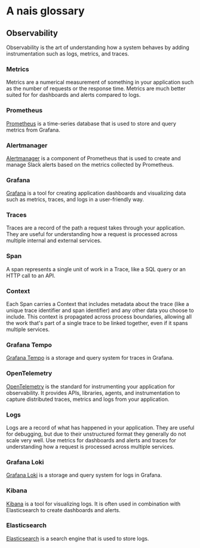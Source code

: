 # A nais glossary

## Observability

Observability is the art of understanding how a system behaves by adding instrumentation such as logs, metrics, and traces.

### Metrics

Metrics are a numerical measurement of something in your application such as the number of requests or the response time. Metrics are much better suited for for dashboards and alerts compared to logs.

### Prometheus

[Prometheus](https://prometheus.io/) is a time-series database that is used to store and query metrics from Grafana.

### Alertmanager

[Alertmanager](https://prometheus.io/docs/alerting/alertmanager/) is a component of Prometheus that is used to create and manage Slack alerts based on the metrics collected by Prometheus.

### Grafana

[Grafana](https://grafana.com/) is a tool for creating application dashboards and visualizing data such as metrics, traces, and logs in a user-friendly way.

### Traces

Traces are a record of the path a request takes through your application. They are useful for understanding how a request is processed across multiple internal and external services.

### Span

A span represents a single unit of work in a Trace, like a SQL query or an HTTP call to an API.

### Context

Each Span carries a Context that includes metadata about the trace (like a unique trace identifier and span identifier) and any other data you choose to include. This context is propagated across process boundaries, allowing all the work that's part of a single trace to be linked together, even if it spans multiple services.

### Grafana Tempo

[Grafana Tempo](https://grafana.com/oss/tempo/) is a storage and query system for traces in Grafana.

### OpenTelemetry

[OpenTelemetry](https://opentelemetry.io) is the standard for instrumenting your application for observability. It provides APIs, libraries, agents, and instrumentation to capture distributed traces, metrics and logs from your application.

### Logs

Logs are a record of what has happened in your application. They are useful for debugging, but due to their unstructured format they generally do not scale very well. Use metrics for dashboards and alerts and traces for understanding how a request is processed across multiple services.

### Grafana Loki

[Grafana Loki](https://grafana.com/oss/loki/) is a storage and query system for logs in Grafana.

### Kibana

[Kibana](https://www.elastic.co/kibana) is a tool for visualizing logs. It is often used in combination with Elasticsearch to create dashboards and alerts.

### Elasticsearch

[Elasticsearch](https://www.elastic.co/elasticsearch/) is a search engine that is used to store logs.
